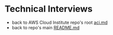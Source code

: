 # Technical Interviews

* back to AWS Cloud Institute repo's root [aci.md](../aci.md)
* back to repo's main [README.md](../../../README.md)

